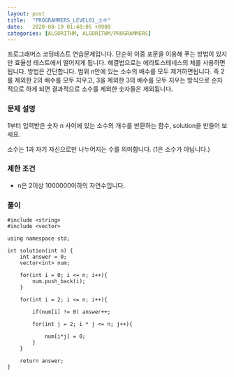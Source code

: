 ```yaml
---
layout: post
title:  "PROGRAMMERS_LEVEL01_소수"
date:   2020-08-19 01:40:05 +0900
categories: [ALGORITHM, ALGORITHM/PROGRAMMERS]
---
```


프로그래머스 코딩테스트 연습문제입니다. 단순히 이중 포문을 이용해 푸는 방법이 있지만 효율성 테스트에서 떨어지게 됩니다. 해결법으로는 에라토스테네스의 체를 사용하면 됩니다. 방법은 간단합니다. 범위 n안에 있는 소수의 배수를 모두 제거하면됩니다. 즉 2를 제외한 2의 배수를 모두 지우고, 3을 제외한 3의 배수를 모두 지우는 방식으로 순차적으로 하게 되면 결과적으로 소수를 제외한 숫자들은 제외됩니다.


### 문제 설명
1부터 입력받은 숫자 n 사이에 있는 소수의 개수를 반환하는 함수, solution을 만들어 보세요.

소수는 1과 자기 자신으로만 나누어지는 수를 의미합니다.
(1은 소수가 아닙니다.)

### 제한 조건
- n은 2이상 1000000이하의 자연수입니다.

### 풀이

```
#include <string>
#include <vector>

using namespace std;

int solution(int n) {
    int answer = 0;
    vector<int> num;

    for(int i = 0; i <= n; i++){
        num.push_back(i);
    }

    for(int i = 2; i <= n; i++){

        if(num[i] != 0) answer++;

        for(int j = 2; i * j <= n; j++){

            num[i*j] = 0;
        }
    }

    return answer;
}
```

